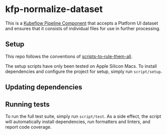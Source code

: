 # kfp-normalize-dataset

This is a [Kubeflow Pipeline Component][kfp] that accepts a Platform UI dataset and ensures
that it consists of individual files for use in further processing.

## Setup

This repo follows the conventions of [scripts-to-rule-them-all].

The setup scripts have only been tested on Apple Silicon Macs. To install
dependencies and configure the project for setup, simply run `script/setup`.

## Updating dependencies

[kfp]: https://www.kubeflow.org/docs/components/pipelines/v1/sdk/component-development/
[scripts-to-rule-them-all]: https://github.com/github/scripts-to-rule-them-all

## Running tests

To run the full test suite, simply run `script/test`. As a side effect, the
script will automatically install dependencies, run formatters and linters,
and report code coverage.
